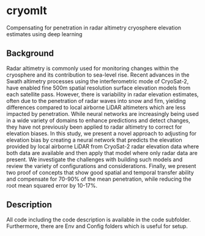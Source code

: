 # cryomlt
Compensating for penetration in radar altimetry cryosphere elevation estimates using deep learning

## Background
Radar altimetry is commonly used for monitoring changes within the cryosphere and its contribution to sea-level rise. Recent advances in the Swath altimetry processes using the interferometric mode of CryoSat-2, have enabled fine 500m spatial resolution surface elevation models from each satellite pass. However, there is variability in radar elevation estimates, often due to the penetration of radar waves into snow and firn, yielding differences compared to local airborne LiDAR altimeters which are less impacted by penetration. While neural networks are increasingly being used in a wide variety of domains to enhance predictions and detect changes, they have not previously been applied to radar altimetry to correct for elevation biases. In this study, we present a novel approach to adjusting for elevation bias by creating a neural network that predicts the elevation provided by local airborne LiDAR from CryoSat-2 radar elevation data where both data are available and then apply that model where only radar data are present. We investigate the challenges with building such models and review the variety of configurations and considerations. Finally, we present two proof of concepts that show good spatial and temporal transfer ability and compensate for 70-90% of the mean penetration, while reducing the root mean squared error by 10-17%. 

## Description
All code including the code description is available in the code subfolder. Furthermore, there are Env and Config folders which is useful for setup.

